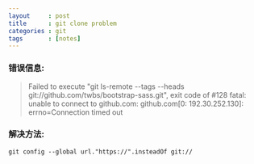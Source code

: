 ```yaml
---
layout     : post
title      : git clone problem
categories : git
tags       : [notes]
---
```

### 错误信息:
>Failed to execute "git ls-remote --tags --heads git://github.com/twbs/bootstrap-sass.git", exit code of #128 fatal: unable to connect to github.com: github.com[0: 192.30.252.130]: errno=Connection timed out

### 解决方法:
```
git config --global url."https://".insteadOf git://
```
